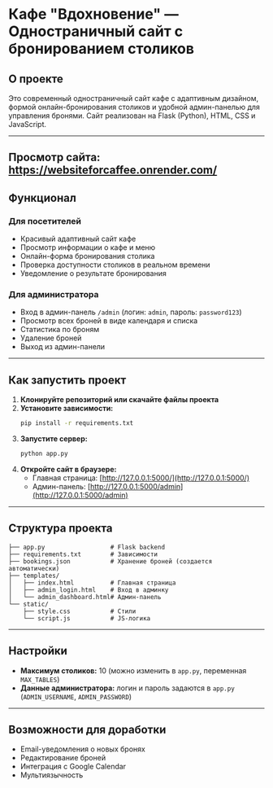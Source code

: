 # Кафе "Вдохновение" — Одностраничный сайт с бронированием столиков

## О проекте

Это современный одностраничный сайт кафе с адаптивным дизайном, формой онлайн-бронирования столиков и удобной админ-панелью для управления бронями. Сайт реализован на Flask (Python), HTML, CSS и JavaScript.

---
Просмотр сайта: https://websiteforcaffee.onrender.com/
---

## Функционал

### Для посетителей
- Красивый адаптивный сайт кафе
- Просмотр информации о кафе и меню
- Онлайн-форма бронирования столика
- Проверка доступности столиков в реальном времени
- Уведомление о результате бронирования

### Для администратора
- Вход в админ-панель `/admin` (логин: `admin`, пароль: `password123`)
- Просмотр всех броней в виде календаря и списка
- Статистика по броням
- Удаление броней
- Выход из админ-панели

---

## Как запустить проект

1. **Клонируйте репозиторий или скачайте файлы проекта**
2. **Установите зависимости:**
   ```bash
   pip install -r requirements.txt
   ```
3. **Запустите сервер:**
   ```bash
   python app.py
   ```
4. **Откройте сайт в браузере:**
   - Главная страница: [http://127.0.0.1:5000/](http://127.0.0.1:5000/)
   - Админ-панель: [http://127.0.0.1:5000/admin](http://127.0.0.1:5000/admin)

---

## Структура проекта

```
├── app.py                  # Flask backend
├── requirements.txt        # Зависимости
├── bookings.json           # Хранение броней (создается автоматически)
├── templates/
│   ├── index.html          # Главная страница
│   ├── admin_login.html    # Вход в админку
│   └── admin_dashboard.html# Админ-панель
└── static/
    ├── style.css           # Стили
    └── script.js           # JS-логика
```

---

## Настройки
- **Максимум столиков:** 10 (можно изменить в `app.py`, переменная `MAX_TABLES`)
- **Данные администратора:** логин и пароль задаются в `app.py` (`ADMIN_USERNAME`, `ADMIN_PASSWORD`)

---

## Возможности для доработки
- Email-уведомления о новых бронях
- Редактирование броней
- Интеграция с Google Calendar
- Мультиязычность
